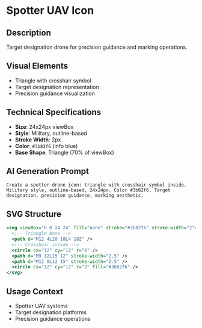 # Spotter UAV Icon

## Description

Target designation drone for precision guidance and marking operations.

## Visual Elements

- Triangle with crosshair symbol
- Target designation representation
- Precision guidance visualization

## Technical Specifications

- **Size**: 24x24px viewBox
- **Style**: Military, outline-based
- **Stroke Width**: 2px
- **Color**: `#3b82f6` (info blue)
- **Base Shape**: Triangle (70% of viewBox)

## AI Generation Prompt

```
Create a spotter drone icon: triangle with crosshair symbol inside. Military style, outline-based, 24x24px. Color #3b82f6. Target designation, precision guidance, marking aesthetic.
```

## SVG Structure

```svg
<svg viewBox="0 0 24 24" fill="none" stroke="#3b82f6" stroke-width="2">
  <!-- Triangle base -->
  <path d="M12 4L20 18L4 18Z" />
  <!-- Crosshair inside -->
  <circle cx="12" cy="12" r="6" />
  <path d="M9 12L15 12" stroke-width="2.5" />
  <path d="M12 9L12 15" stroke-width="2.5" />
  <circle cx="12" cy="12" r="2" fill="#3b82f6" />
</svg>
```

## Usage Context

- Spotter UAV systems
- Target designation platforms
- Precision guidance operations
